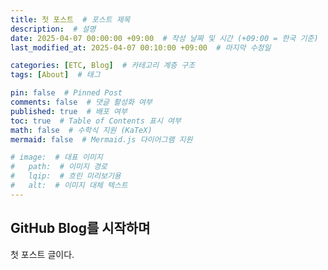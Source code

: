 ```yaml
---
title: 첫 포스트  # 포스트 제목
description:  # 설명
date: 2025-04-07 00:00:00 +09:00  # 작성 날짜 및 시간 (+09:00 = 한국 기준)
last_modified_at: 2025-04-07 00:10:00 +09:00  # 마지막 수정일

categories: [ETC, Blog]  # 카테고리 계층 구조
tags: [About]  # 태그

pin: false  # Pinned Post
comments: false  # 댓글 활성화 여부
published: true  # 배포 여부
toc: true  # Table of Contents 표시 여부
math: false  # 수학식 지원 (KaTeX)
mermaid: false  # Mermaid.js 다이어그램 지원

# image:  # 대표 이미지
#   path:  # 이미지 경로
#   lqip:  # 흐린 미리보기용
#   alt:  # 이미지 대체 텍스트
---
```


## GitHub Blog를  시작하며
첫 포스트 글이다.